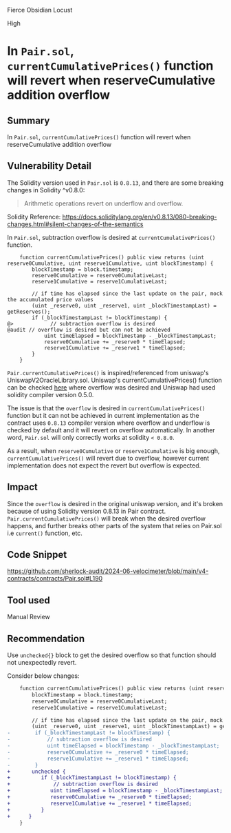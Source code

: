 Fierce Obsidian Locust

High

# In `Pair.sol`, `currentCumulativePrices()` function will revert when reserveCumulative addition overflow

## Summary
In `Pair.sol`, `currentCumulativePrices()` function will revert when reserveCumulative addition overflow

## Vulnerability Detail
The Solidity version used in `Pair.sol` is `0.8.13`, and there are some breaking changes in Solidity ^v0.8.0:

> Arithmetic operations revert on underflow and overflow.

Solidity Reference: https://docs.soliditylang.org/en/v0.8.13/080-breaking-changes.html#silent-changes-of-the-semantics

In `Pair.sol`, subtraction overflow is desired at `currentCumulativePrices()` function.

```solidity
    function currentCumulativePrices() public view returns (uint reserve0Cumulative, uint reserve1Cumulative, uint blockTimestamp) {
        blockTimestamp = block.timestamp;
        reserve0Cumulative = reserve0CumulativeLast;
        reserve1Cumulative = reserve1CumulativeLast;

        // if time has elapsed since the last update on the pair, mock the accumulated price values
        (uint _reserve0, uint _reserve1, uint _blockTimestampLast) = getReserves();
        if (_blockTimestampLast != blockTimestamp) {
@>            // subtraction overflow is desired                 @audit // overflow is desired but can not be achieved
            uint timeElapsed = blockTimestamp - _blockTimestampLast;
            reserve0Cumulative += _reserve0 * timeElapsed;
            reserve1Cumulative += _reserve1 * timeElapsed;
        }
    }
```
`Pair.currentCumulativePrices()` is inspired/referenced from uniswap's UniswapV2OracleLibrary.sol. Uniswap's currentCumulativePrices() function can be checked [here](https://github.com/Uniswap/v2-periphery/blob/0335e8f7e1bd1e8d8329fd300aea2ef2f36dd19f/contracts/libraries/UniswapV2OracleLibrary.sol#L26) where overflow was desired and Uniswap had used solidity compiler version 0.5.0.

The issue is that the `overflow` is desired in `currentCumulativePrices()` function but it can not be achieved in current implementation as the contract uses `0.8.13` compiler version where overflow and underflow is checked by default and it will revert on overflow automatically. In another word, `Pair.sol` will only correctly works at solidity `< 0.8.0`.

As a result, when `reserve0Cumulative` or `reserve1Cumulative` is big enough, `currentCumulativePrices()` will revert due to overflow, however current implementation does not expect the revert but overflow is expected.

## Impact
Since the `overflow` is desired in the original uniswap version, and it's broken because of using Solidity version 0.8.13 in Pair contract. `Pair.currentCumulativePrices()` will break when the desired overflow happens, and further breaks other parts of the system that relies on Pair.sol i.e `current()` function, etc.

## Code Snippet
https://github.com/sherlock-audit/2024-06-velocimeter/blob/main/v4-contracts/contracts/Pair.sol#L190

## Tool used
Manual Review

## Recommendation
Use `unchecked{}` block to get the desired overflow so that function should not unexpectedly revert.

Consider below changes:

```diff
    function currentCumulativePrices() public view returns (uint reserve0Cumulative, uint reserve1Cumulative, uint blockTimestamp) {
        blockTimestamp = block.timestamp;
        reserve0Cumulative = reserve0CumulativeLast;
        reserve1Cumulative = reserve1CumulativeLast;

        // if time has elapsed since the last update on the pair, mock the accumulated price values
        (uint _reserve0, uint _reserve1, uint _blockTimestampLast) = getReserves();
-        if (_blockTimestampLast != blockTimestamp) {
-            // subtraction overflow is desired
-            uint timeElapsed = blockTimestamp - _blockTimestampLast;
-            reserve0Cumulative += _reserve0 * timeElapsed;
-            reserve1Cumulative += _reserve1 * timeElapsed;
-        }
+       unchecked {        
+          if (_blockTimestampLast != blockTimestamp) {
+              // subtraction overflow is desired
+             uint timeElapsed = blockTimestamp - _blockTimestampLast;
+             reserve0Cumulative += _reserve0 * timeElapsed;
+             reserve1Cumulative += _reserve1 * timeElapsed;
+          }
+      }
    }
```